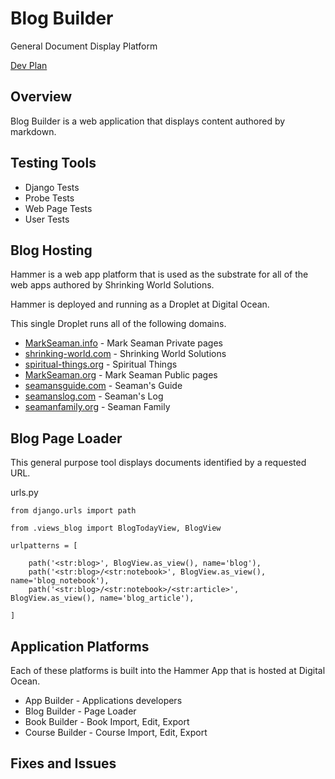# Blog Builder

General Document Display Platform

[Dev Plan](Index)


## Overview

Blog Builder is a web application that displays content authored by markdown.


## Testing Tools

* Django Tests
* Probe Tests
* Web Page Tests
* User Tests


## Blog Hosting

Hammer is a web app platform that is used as the substrate for all of the
web apps authored by Shrinking World Solutions.

Hammer is deployed and running as a Droplet at Digital Ocean.

This single Droplet runs all of the following domains.

* [MarkSeaman.info](https://MarkSeaman.info) - Mark Seaman Private pages
* [shrinking-world.com](https://shrinking-world.com) - Shrinking World Solutions
* [spiritual-things.org](https://spiritual-things.org) - Spiritual Things
* [MarkSeaman.org](https://MarkSeaman.org) - Mark Seaman Public pages
* [seamansguide.com](https://seamansguide.com) - Seaman's Guide
* [seamanslog.com](https://seamanslog.com) - Seaman's Log
* [seamanfamily.org](https://seamanfamily.org) - Seaman Family


## Blog Page Loader

This general purpose tool displays documents identified by a requested URL.

urls.py

    from django.urls import path

    from .views_blog import BlogTodayView, BlogView

    urlpatterns = [

        path('<str:blog>', BlogView.as_view(), name='blog'),
        path('<str:blog>/<str:notebook>', BlogView.as_view(), name='blog_notebook'),
        path('<str:blog>/<str:notebook>/<str:article>', BlogView.as_view(), name='blog_article'),

    ]



## Application Platforms

Each of these platforms is built into the Hammer App that is hosted at 
Digital Ocean.

* App Builder - Applications developers
* Blog Builder - Page Loader
* Book Builder - Book Import, Edit, Export
* Course Builder - Course Import, Edit, Export


## Fixes and Issues


